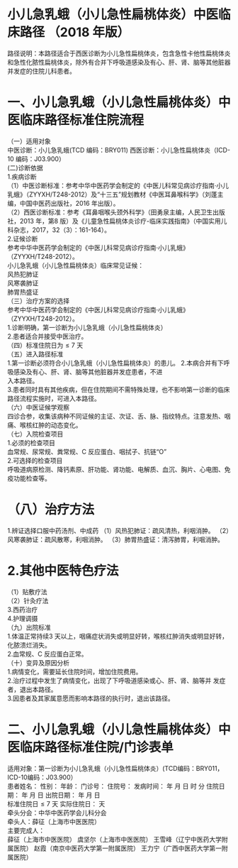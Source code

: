 # 小儿急乳蛾（小儿急性扁桃体炎）中医临床路径 （2018 年版）  
路径说明：本路径适合于西医诊断为小儿急性扁桃体炎，包含急性卡他性扁桃体炎和急性化脓性扁桃体炎，除外有合并下呼吸道感染及有心、肝、肾、脑等其他脏器并发症的住院儿科患者。  
# 一、小儿急乳蛾（小儿急性扁桃体炎）中医临床路径标准住院流程  
（一）适用对象  
中医诊断：小儿急乳蛾(TCD 编码：BRY011) 西医诊断：小儿急性扁桃体炎（ICD-10 编码：J03.900）  
(二)诊断依据  
1.疾病诊断  
（1）中医诊断标准：参考中华中医药学会制定的《中医儿科常见病诊疗指南·小儿乳蛾》（ZYYXH/T248-2012）及“十三五”规划教材《中医耳鼻喉科学》（刘蓬主编，中国中医药出版社，2016 年出版）。  
（2）西医诊断标准：参考《耳鼻咽喉头颈外科学》（田勇泉主编，人民卫生出版社，2013 年，第8 版）及《儿童急性扁桃体炎诊疗-临床实践指南》（中国实用儿科杂志，2017，32（3）：161-164）。  
2.证候诊断  
参考中华中医药学会制定的《中医儿科常见病诊疗指南·小儿乳蛾》
（ZYYXH/T248-2012）。  
小儿急乳蛾（小儿急性扁桃体炎）临床常见证候：  
风热犯肺证  
风寒袭肺证  
肺胃热盛证  
（三）治疗方案的选择  
参考中华中医药学会制定的《中医儿科常见病诊疗指南·小儿乳蛾》
（ZYYXH/T248-2012）。  
1.诊断明确，第一诊断为小儿急乳蛾（小儿急性扁桃体炎）  
2.患者适合并接受中医治疗。  
（四）标准住院日为${\leqslant}7$ 天  
（五）进入路径标准  
1.第一诊断必须符合小儿急乳蛾（小儿急性扁桃体炎）的患儿。 2.本病合并有下呼吸感染及有心、肝、肾、脑等其他脏器并发症患者，不进  
入本路径。  
3.患者同时具有其他疾病，但在住院期间不需特殊处理，也不影响第一诊断的临床路径流程实施时，可进入本路径。  
（六）中医证候学观察  
四诊合参，收集该病种不同证候的主证、次证、舌、脉、指纹特点。注意发热、咽痛、喉核红肿的动态变化。  
（七）入院检查项目  
1.必须的检查项目  
血常规、尿常规、粪常规、C 反应蛋白、咽拭子、抗链“O”  
2.可选择的检查项目  
呼吸道病原检测、降钙素原、肝功能、肾功能、电解质、血沉、胸片、心电图、免疫功能检查等。  
# （八）治疗方法  
1.辨证选择口服中药汤剂、中成药 （1）风热犯肺证：疏风清热，利咽消肿。 （2）风寒袭肺证：疏风散寒，利咽消肿。 （3）肺胃热盛证：清泻肺胃，利咽消肿。  
# 2.其他中医特色疗法  
（1）贴敷疗法  
（2）针灸疗法  
3.西药治疗  
4.护理调摄  
（九）出院标准  
1.体温正常持续3 天以上，咽痛症状消失或明显好转，喉核红肿消失或明显好转，化脓溃烂消失。  
2.血常规、C 反应蛋白正常。  
（十）变异及原因分析  
1.病情变化，需要延长住院时间，增加住院费用。  
2.治疗过程中发生了病情变化，出现了下呼吸道感染或心、肝、肾、脑等并 发症者，退出本路径。  
3.因患者及其家属意愿而影响本路径的执行时，退出该路径。  
# 二、小儿急乳蛾（小儿急性扁桃体炎）中医临床路径标准住院/门诊表单  
适用对象：第一诊断为小儿急乳蛾（小儿急性扁桃体炎）(TCD编码：BRY011，ICD-10编码：J03.900）  
患者姓名：          性别：    年龄：    门诊号：         住院号：            发病时间：   年  月  日  时  分  住院日期：   年  月  日 出院日期：   年  月   日  
标准住院日${\leqslant}7$ 天               实际住院日：     天  
牵头分会：中华中医药学会儿科分会  
牵头人：薛征（上海市中医医院）  
主要完成人：  
薛征（上海市中医医院） 虞坚尔（上海市中医医院） 王雪峰（辽宁中医药大学附属医院） 赵霞（南京中医药大学第一附属医院） 王力宁（广西中医药大学第一附属医院）  